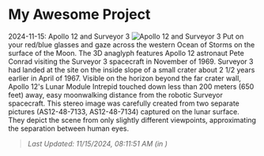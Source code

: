 # My Awesome Project

<!-- APOD Start -->
2024-11-15: Apollo 12 and Surveyor 3
![Apollo 12 and Surveyor 3](https://apod.nasa.gov/apod/image/2411/KF-ApAn48-7133-4_1024.jpg)
Put on your red/blue glasses and gaze across the western Ocean of Storms on the surface of the Moon. The 3D anaglyph features Apollo 12 astronaut Pete Conrad visiting the Surveyor 3 spacecraft in November of 1969. Surveyor 3 had landed at the site on the inside slope of a small crater about 2 1/2 years earlier in April of 1967. Visible on the horizon beyond the far crater wall, Apollo 12's Lunar Module Intrepid touched down less than 200 meters (650 feet) away, easy moonwalking distance from the robotic Surveyor spacecraft. This stereo image was carefully created from two separate pictures (AS12-48-7133, AS12-48-7134) captured on the lunar surface. They depict the scene from only slightly different viewpoints, approximating the separation between human eyes.
> _Last Updated: 11/15/2024, 08:11:51 AM (in )_
<!-- APOD End -->
